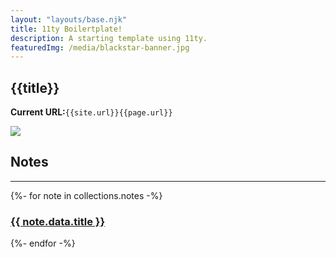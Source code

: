 ```yaml
---
layout: "layouts/base.njk"
title: 11ty Boilertplate!
description: A starting template using 11ty.
featuredImg: /media/blackstar-banner.jpg
---
```


## {{title}}

**Current URL:**`{{site.url}}{{page.url}}`

<img src="{{featuredImg}}">

## Notes

<hr />

{%- for note in collections.notes -%}

  <h3><a href="{{ note.url }}">{{ note.data.title }}</a></h3>

{%- endfor -%}
